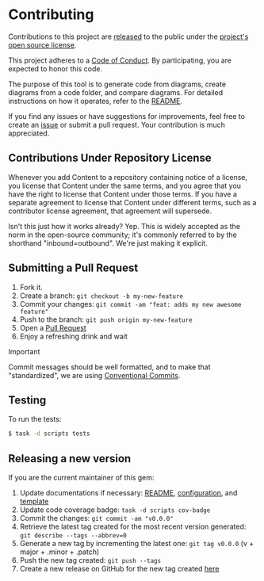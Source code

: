 <link rel="stylesheet" href="markdown-styles-list.css">

# Contributing

Contributions to this project are [released](#contributions-under-repository-license) to the public under the [project's open source license](LICENSE).

This project adheres to a [Code of Conduct][code-of-conduct]. By participating, you are expected to honor this code.

[code-of-conduct]: CODE_OF_CONDUCT.md

The purpose of this tool is to generate code from diagrams, create diagrams from a code folder, and compare diagrams. For detailed instructions on how it operates, refer to the [README](README.md).

If you find any issues or have suggestions for improvements, feel free to create an [issue][issues] or submit a pull request. Your contribution is much appreciated.

## Contributions Under Repository License

Whenever you add Content to a repository containing notice of a license, you license that Content under the same terms, and you agree that you have the right to license that Content under those terms. If you have a separate agreement to license that Content under different terms, such as a contributor license agreement, that agreement will supersede.

Isn't this just how it works already? Yep. This is widely accepted as the norm in the open-source community; it's commonly referred to by the shorthand "inbound=outbound". We're just making it explicit.

## Submitting a Pull Request

1. Fork it.
2. Create a branch: `git checkout -b my-new-feature`
3. Commit your changes: `git commit -am "feat: adds my new awesome feature"`
4. Push to the branch: `git push origin my-new-feature`
5. Open a [Pull Request][pull_request]
6. Enjoy a refreshing drink and wait

> [!IMPORTANT]
> Commit messages should be well formatted, and to make that "standardized", we are using [Conventional Commits](https://www.conventionalcommits.org).

## Testing

To run the tests:

```bash
$ task -d scripts tests
```

## Releasing a new version

If you are the current maintainer of this gem:

1. Update documentations if necessary: [README](README.md), [configuration](CONFIGURATION.md), and [template](TEMPLATE.md)
1. Update code coverage badge: `task -d scripts cov-badge`
1. Commit the changes: `git commit -am "v0.0.0"`
1. Retrieve the latest tag created for the most recent version generated: `git describe --tags --abbrev=0`
1. Generate a new tag by incrementing the latest one: `git tag v0.0.0` (v + major + .minor + .patch)
1. Push the new tag created: `git push --tags`
1. Create a new release on GitHub for the new tag created [here][release]

[issues]: https://github.com/diagram-code-generator/resources/issues
[pull_request]: https://github.com/diagram-code-generator/resources/pulls
[release]: https://github.com/diagram-code-generator/resources/releases/new